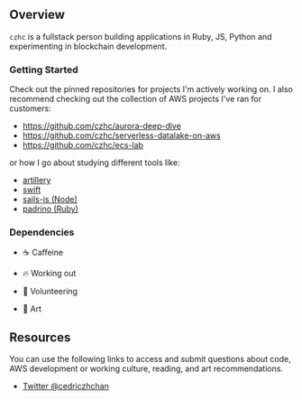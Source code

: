 ## Overview 

`czhc` is a fullstack person building applications in Ruby, JS, Python and experimenting in blockchain development.  

### Getting Started

Check out the pinned repositories for projects I'm actively working on. 
I also recommend checking out the collection of AWS projects I've ran for customers: 

* https://github.com/czhc/aurora-deep-dive
* https://github.com/czhc/serverless-datalake-on-aws
* https://github.com/czhc/ecs-lab

or how I go about studying different tools like:

* [artillery](https://github.com/czhc/artillery)
* [swift](https://github.com/czhc/FizzBuzz)
* [sails-js (Node)](https://github.com/czhc/demo-sails)
* [padrino (Ruby)](https://github.com/czhc/padrino-exp) 

### Dependencies

- :coffee:  Caffeine

- :fire:  Working out

- :dog:  Volunteering

- 🎨  Art

## Resources

You can use the following links to access and submit questions about code, AWS development or working culture, reading, and art recommendations.

* [Twitter @cedriczhchan](twitter.com/cedriczhchan)


<!--
**czhc/czhc** is a ✨ _special_ ✨ repository because its `README.md` (this file) appears on your GitHub profile.

Here are some ideas to get you started:

- 🔭 I’m currently working on ...
- 🌱 I’m currently learning ...
- 👯 I’m looking to collaborate on ...
- 🤔 I’m looking for help with ...
- 💬 Ask me about ...
- 📫 How to reach me: ...
- 😄 Pronouns: ...
- ⚡ Fun fact: ...
-->
